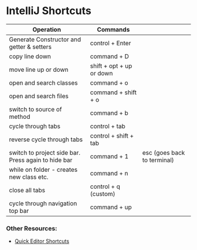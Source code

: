 
# IntelliJ Shortcuts

|Operation|Commands||
|---|---|---|
|Generate Constructor and getter & setters|control + Enter||
|copy line down|command + D||
|move line up or down|shift + opt + up or down||
|open and search classes|command + o||
|open and search files|command + shift + o||
|switch to source of method|command + b||
|cycle through tabs|control + tab||
|reverse cycle through tabs|control + shift + tab||
|switch to project side bar. Press again to hide bar|command + 1|esc (goes back to terminal)|
|while on folder - creates new class etc.|command + n||
|close all tabs|control + q (custom)||
|cycle through navigation top bar|command + up||


### Other Resources:   
- [Quick Editor Shortcuts](https://tomgregory.com/edit-code-faster-in-intellij-idea/)